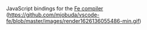 JavaScript bindings for the [Fe compiler](https://github.com/ethereum/fe)
(https://github.com/mjobuda/vscode-fe/blob/master/images/render1626136055486-min.gif)
